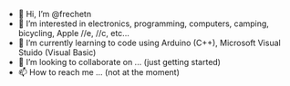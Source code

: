 - 👋 Hi, I’m @frechetn
- 👀 I’m interested in electronics, programming, computers, camping, bicycling, Apple //e, //c, etc...
- 🌱 I’m currently learning to code using Arduino (C++), Microsoft Visual Stuido (Visual Basic)
- 💞️ I’m looking to collaborate on ... (just getting started)
- 📫 How to reach me ... (not at the moment)

<!---
frechetn/frechetn is a ✨ special ✨ repository because its `README.md` (this file) appears on your GitHub profile.
You can click the Preview link to take a look at your changes.
--->
